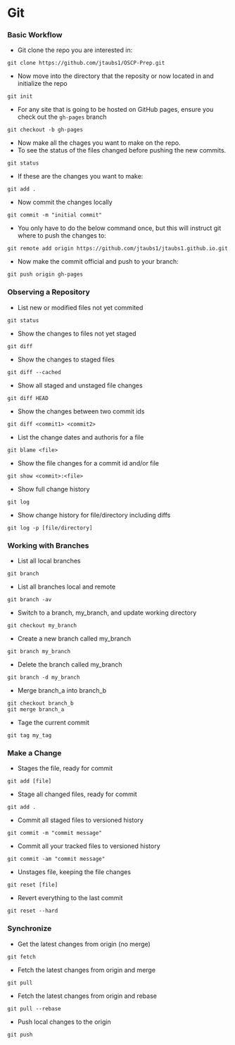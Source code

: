 # Git

### Basic Workflow&#x20;

* Git clone the repo you are interested in:

```
git clone https://github.com/jtaubs1/OSCP-Prep.git
```

* Now move into the directory that the reposity or now located in and initialize the repo

```
git init
```

* For any site that is going to be hosted on GitHub pages, ensure you check out the `gh-pages` branch

```
git checkout -b gh-pages
```

* Now make all the chages you want to make on the repo.
* To see the status of the files changed before pushing the new commits.

```
git status
```

* If these are the changes you want to make:

```
git add .
```

* Now commit the changes locally

```
git commit -m "initial commit"
```

* You only have to do the below command once, but this will instruct git where to push the changes to:

```
git remote add origin https://github.com/jtaubs1/jtaubs1.github.io.git
```

* Now make the commit official and push to your branch:

```
git push origin gh-pages
```

### Observing a Repository&#x20;

* List new or modified files not yet commited&#x20;

```
git status
```

* Show the changes to files not yet staged&#x20;

```
git diff    
```

* Show the changes to staged files&#x20;

```
git diff --cached
```

* Show all staged and unstaged file changes&#x20;

```
git diff HEAD 
```

* Show the changes between two commit ids&#x20;

```
git diff <commit1> <commit2>
```

* List the change dates and authoris for a file&#x20;

```
git blame <file>
```

* Show the file changes for a commit id and/or file&#x20;

```
git show <commit>:<file>
```

* Show full change history&#x20;

```
git log
```

* Show change history for file/directory including diffs

```
git log -p [file/directory]
```

### Working with Branches

* List all local branches&#x20;

```
git branch
```

* List all branches local and remote&#x20;

```
git branch -av 
```

* Switch to a branch, my\_branch, and update working directory&#x20;

```
git checkout my_branch
```

* Create a new branch called my\_branch

```
git branch my_branch
```

* Delete the branch called my\_branch

```
git branch -d my_branch
```

* Merge branch\_a into branch\_b

```
git checkout branch_b
git merge branch_a
```

* Tage the current commit&#x20;

```
git tag my_tag
```

### Make a Change&#x20;

* Stages the file, ready for commit&#x20;

```
git add [file]
```

* Stage all changed files, ready for commit

```
git add .
```

* Commit all staged files to versioned history&#x20;

```
git commit -m "commit message"
```

* Commit all your tracked files to versioned history

```
git commit -am "commit message"
```

* Unstages file, keeping the file changes&#x20;

```
git reset [file]
```

* Revert everything to the last commit&#x20;

```
git reset --hard 
```

### Synchronize&#x20;

* Get the latest changes from origin (no merge)

```
git fetch
```

* Fetch the latest changes from origin and merge&#x20;

```
git pull
```

* Fetch the latest changes from origin and rebase

```
git pull --rebase
```

* Push local changes to the origin&#x20;

```
git push
```
